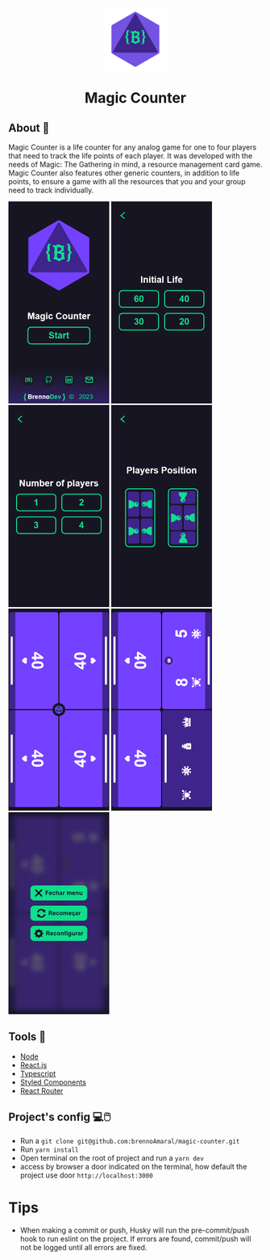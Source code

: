 <h1 align="center">
  <img src="/public/icon/icon_x128.png">
  <p>Magic Counter<p>
</h1>

## About 📙
  Magic Counter is a life counter for any analog game for one to four players that need to track the life points of each player. It was developed with the needs of Magic: The Gathering in mind, a resource management card game. Magic Counter also features other generic counters, in addition to life points, to ensure a game with all the resources that you and your group need to track individually.


<div >
  <img class="styleImg" width="200" height="400" src="/public/images/image1.png">
  <img class="styleImg" width="200" height="400" src="/public/images/image2.png">
  <img class="styleImg" width="200" height="400" src="/public/images/image3.png">
  <img class="styleImg" width="200" height="400" src="/public/images/image4.png">
  <img class="styleImg" width="200" height="400" src="/public/images/image5.png">
  <img class="styleImg" width="200" height="400" src="/public/images/image6.png">
  <img class="styleImg" width="200" height="400" src="/public/images/image7.png">
</div>

## Tools 🔨
- [Node](https://nodejs.org/en)
- [React.js](https://react.dev/)
- [Typescript](https://www.typescriptlang.org/)
- [Styled Components](https://styled-components.com/)
- [React Router](https://reactrouter.com/en/main)


## Project's config 💻🖱️
 - Run a `git clone git@github.com:brennoAmaral/magic-counter.git`
 - Run `yarn install`
 - Open terminal on the root of project and run a  `yarn dev`
 - access by browser a door indicated on the terminal, how default the project use door `http://localhost:3000`

# Tips 
 - When making a commit or push, Husky will run the pre-commit/push hook to run eslint on the project. If errors are found, commit/push will not be logged until all errors are fixed.

